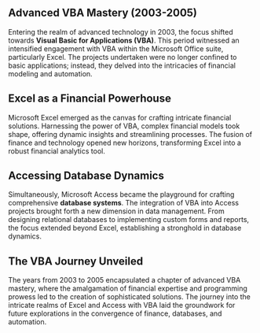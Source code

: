 ## Advanced VBA Mastery (2003-2005)

Entering the realm of advanced technology in 2003, the focus shifted towards **Visual Basic for Applications (VBA)**. This period witnessed an intensified engagement with VBA within the Microsoft Office suite, particularly Excel. The projects undertaken were no longer confined to basic applications; instead, they delved into the intricacies of financial modeling and automation.

## Excel as a Financial Powerhouse

Microsoft Excel emerged as the canvas for crafting intricate financial solutions. Harnessing the power of VBA, complex financial models took shape, offering dynamic insights and streamlining processes. The fusion of finance and technology opened new horizons, transforming Excel into a robust financial analytics tool.

## Accessing Database Dynamics

Simultaneously, Microsoft Access became the playground for crafting comprehensive **database systems**. The integration of VBA into Access projects brought forth a new dimension in data management. From designing relational databases to implementing custom forms and reports, the focus extended beyond Excel, establishing a stronghold in database dynamics.

## The VBA Journey Unveiled

The years from 2003 to 2005 encapsulated a chapter of advanced VBA mastery, where the amalgamation of financial expertise and programming prowess led to the creation of sophisticated solutions. The journey into the intricate realms of Excel and Access with VBA laid the groundwork for future explorations in the convergence of finance, databases, and automation.